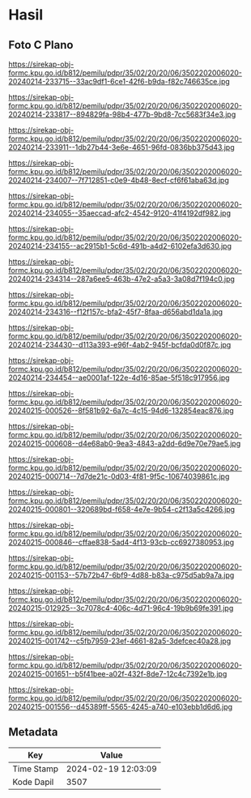 # Hasil

## Foto C Plano

https://sirekap-obj-formc.kpu.go.id/b812/pemilu/pdpr/35/02/20/20/06/3502202006020-20240214-233715--33ac9df1-6ce1-42f6-b9da-f82c746635ce.jpg

https://sirekap-obj-formc.kpu.go.id/b812/pemilu/pdpr/35/02/20/20/06/3502202006020-20240214-233817--894829fa-98b4-477b-9bd8-7cc5683f34e3.jpg

https://sirekap-obj-formc.kpu.go.id/b812/pemilu/pdpr/35/02/20/20/06/3502202006020-20240214-233911--1db27b44-3e6e-4651-96fd-0836bb375d43.jpg

https://sirekap-obj-formc.kpu.go.id/b812/pemilu/pdpr/35/02/20/20/06/3502202006020-20240214-234007--7f712851-c0e9-4b48-8ecf-cf6f61aba63d.jpg

https://sirekap-obj-formc.kpu.go.id/b812/pemilu/pdpr/35/02/20/20/06/3502202006020-20240214-234055--35aeccad-afc2-4542-9120-41f4192df982.jpg

https://sirekap-obj-formc.kpu.go.id/b812/pemilu/pdpr/35/02/20/20/06/3502202006020-20240214-234155--ac2915b1-5c6d-491b-a4d2-6102efa3d630.jpg

https://sirekap-obj-formc.kpu.go.id/b812/pemilu/pdpr/35/02/20/20/06/3502202006020-20240214-234314--287a6ee5-463b-47e2-a5a3-3a08d7f194c0.jpg

https://sirekap-obj-formc.kpu.go.id/b812/pemilu/pdpr/35/02/20/20/06/3502202006020-20240214-234316--f12f157c-bfa2-45f7-8faa-d656abd1da1a.jpg

https://sirekap-obj-formc.kpu.go.id/b812/pemilu/pdpr/35/02/20/20/06/3502202006020-20240214-234430--d113a393-e96f-4ab2-945f-bcfda0d0f87c.jpg

https://sirekap-obj-formc.kpu.go.id/b812/pemilu/pdpr/35/02/20/20/06/3502202006020-20240214-234454--ae0001af-122e-4d16-85ae-5f518c917956.jpg

https://sirekap-obj-formc.kpu.go.id/b812/pemilu/pdpr/35/02/20/20/06/3502202006020-20240215-000526--8f581b92-6a7c-4c15-94d6-132854eac876.jpg

https://sirekap-obj-formc.kpu.go.id/b812/pemilu/pdpr/35/02/20/20/06/3502202006020-20240215-000608--d4e68ab0-9ea3-4843-a2dd-6d9e70e79ae5.jpg

https://sirekap-obj-formc.kpu.go.id/b812/pemilu/pdpr/35/02/20/20/06/3502202006020-20240215-000714--7d7de21c-0d03-4f81-9f5c-10674039861c.jpg

https://sirekap-obj-formc.kpu.go.id/b812/pemilu/pdpr/35/02/20/20/06/3502202006020-20240215-000801--320689bd-f658-4e7e-9b54-c2f13a5c4266.jpg

https://sirekap-obj-formc.kpu.go.id/b812/pemilu/pdpr/35/02/20/20/06/3502202006020-20240215-000846--cffae838-5ad4-4f13-93cb-cc6927380953.jpg

https://sirekap-obj-formc.kpu.go.id/b812/pemilu/pdpr/35/02/20/20/06/3502202006020-20240215-001153--57b72b47-6bf9-4d88-b83a-c975d5ab9a7a.jpg

https://sirekap-obj-formc.kpu.go.id/b812/pemilu/pdpr/35/02/20/20/06/3502202006020-20240215-012925--3c7078c4-406c-4d71-96c4-19b9b69fe391.jpg

https://sirekap-obj-formc.kpu.go.id/b812/pemilu/pdpr/35/02/20/20/06/3502202006020-20240215-001742--c5fb7959-23ef-4661-82a5-3defcec40a28.jpg

https://sirekap-obj-formc.kpu.go.id/b812/pemilu/pdpr/35/02/20/20/06/3502202006020-20240215-001651--b5f41bee-a02f-432f-8de7-12c4c7392e1b.jpg

https://sirekap-obj-formc.kpu.go.id/b812/pemilu/pdpr/35/02/20/20/06/3502202006020-20240215-001556--d45389ff-5565-4245-a740-e103ebb1d6d6.jpg


## Metadata

| Key        | Value               |
| ---------- | ------------------- |
| Time Stamp | 2024-02-19 12:03:09 |
| Kode Dapil | 3507                |



